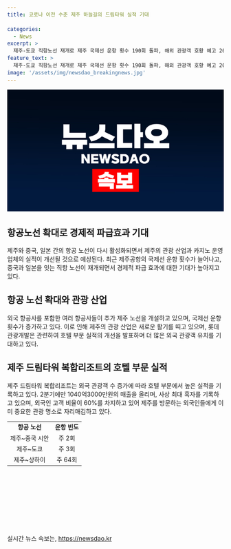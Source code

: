 ```yaml
---
title: 코로나 이전 수준 제주 하늘길의 드림타워 실적 기대

categories:
  - News
excerpt: >
  제주-도쿄 직항노선 재개로 제주 국제선 운항 횟수 190회 돌파, 해외 관광객 호황 예고 2024년 5월 3일, 제주국제공항은 가족, 연인, 친구들로 붐볐다. 제주와 해외 국가를 잇는 항공편이 회복되면서 관련 기업들의 실적도 호조를 이어가고 있다. 제주항공, 진에어, 대한항공 등이 중국, 일본 등과의 직항노선을 재개하며, 제주 국제선 운항횟수는 190회로 확대되었다. 또한 제주 드림타워 복합리조트는 해외 직항 노선 확대의 수혜를 입고 있으며, 2분기에만 1000억원대 매출을 기록했다.이에 따라 제주 국제선 운항 횟수가 상당한 회복세를 보이고 있으며, 외국인 관광객의 증가로 카지노와 호텔 부문의 실적도 호조를 보이고 있어, 3분기에는 강한 실적 랠리가 예상된다.
feature_text: >
  제주-도쿄 직항노선 재개로 제주 국제선 운항 횟수 190회 돌파, 해외 관광객 호황 예고 2024년 5월 3일, 제주국제공항은 가족, 연인, 친구들로 붐볐다. 제주와 해외 국가를 잇는 항공편이 회복되면서 관련 기업들의 실적도 호조를 이어가고 있다. 제주항공, 진에어, 대한항공 등이 중국, 일본 등과의 직항노선을 재개하며, 제주 국제선 운항횟수는 190회로 확대되었다. 또한 제주 드림타워 복합리조트는 해외 직항 노선 확대의 수혜를 입고 있으며, 2분기에만 1000억원대 매출을 기록했다.이에 따라 제주 국제선 운항 횟수가 상당한 회복세를 보이고 있으며, 외국인 관광객의 증가로 카지노와 호텔 부문의 실적도 호조를 보이고 있어, 3분기에는 강한 실적 랠리가 예상된다.
image: '/assets/img/newsdao_breakingnews.jpg'
---
```


<p><img src="/assets/img/newsdao_breakingnews.jpg" alt="flaretime 속보" /></p>

<h2 data-ke-size="size26">항공노선 확대로 경제적 파급효과 기대</h2>

<p data-ke-size="size16">제주와 중국, 일본 간의 항공 노선이 다시 활성화되면서 제주의 관광 산업과 카지노 운영 업체의 실적이 개선될 것으로 예상된다. 최근 제주공항의 국제선 운항 횟수가 늘어나고, 중국과 일본을 잇는 직항 노선이 재개되면서 경제적 파급 효과에 대한 기대가 높아지고 있다.</p>

<h2 data-ke-size="size26">항공 노선 확대와 관광 산업</h2>

<p data-ke-size="size16">외국 항공사를 포함한 여러 항공사들이 추가 제주 노선을 개설하고 있으며, 국제선 운항 횟수가 증가하고 있다. 이로 인해 제주의 관광 산업은 새로운 활기를 띠고 있으며, 롯데관광개발은 관련하여 호텔 부문 실적의 개선을 발표하며 더 많은 외국 관광객 유치를 기대하고 있다.</p>

<h2 data-ke-size="size26">제주 드림타워 복합리조트의 호텔 부문 실적</h2>

<p data-ke-size="size16">제주 드림타워 복합리조트는 외국 관광객 수 증가에 따라 호텔 부문에서 높은 실적을 기록하고 있다. 2분기에만 1040억3000만원의 매출을 올리며, 사상 최대 흑자를 기록하고 있으며, 외국인 고객 비율이 60%를 차지하고 있어 제주를 방문하는 외국인들에게 이미 중요한 관광 명소로 자리매김하고 있다.</p>

<table style="width: 695px; height: 123px;">
<tbody>
<tr>
<td style="text-align: center; height: 17px;"><b>항공 노선</b></td>
<td style="text-align: center; height: 17px;"><b>운항 빈도</b></td>
</tr>
<tr>
<td style="text-align: center; height: 17px;">제주~중국 시안</td>
<td style="text-align: center; height: 17px;">주 2회</td>
</tr>
<tr>
<td style="text-align: center; height: 17px;">제주~도쿄</td>
<td style="text-align: center; height: 17px;">주 3회</td>
</tr>
<tr>
<td style="text-align: center; height: 17px;">제주~상하이</td>
<td style="text-align: center; height: 17px;">주 64회</td>
</tr>
</tbody>
</table>

<p data-ke-size="size16">&nbsp;</p>

<p data-ke-size="size16">&nbsp;</p>

<p data-ke-size="size16">&nbsp;</p>

<p data-ke-size="size16">&nbsp;</p>
실시간 뉴스 속보는, <a href="https://newsdao.kr" rel="dofollow">https://newsdao.kr</a>



